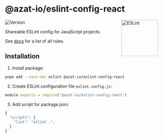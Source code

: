 # @azat-io/eslint-config-react

<img src="https://user-images.githubusercontent.com/5698350/234571772-9e0cf164-d6bd-46fa-91d3-9c6f2a83932c.svg" alt="ESLint" align="right" width="120" height="120" />

![Version](https://img.shields.io/npm/v/@azat-io/eslint-config-react.svg?color=brightgreen)

Shareable ESLint config for JavaScript projects.

See [docs](https://github.com/azat-io/eslint-config/blob/main/react/docs.md) for a list of all rules.

## Installation

1. Install package:

```sh
pnpm add --save-dev eslint @azat-io/eslint-config-react
```

2. Create ESLint configuration file `eslint.config.js`:

```js
module.exports = require('@azat-io/eslint-config-react')
```

3. Add script for package.json:

```js
{
  "scripts": {
    "lint": "eslint .",
  }
}
```
